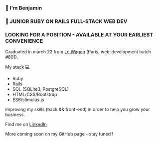 ### :wave: I'm Benjamin
### :rocket: JUNIOR RUBY ON RAILS FULL-STACK WEB DEV 
### LOOKING FOR A POSITION - AVAILABLE AT YOUR EARLIEST CONVENIENCE 

Graduated in march 22 from [Le Wagon](https://www.lewagon.com/fr/web-development-course/full-time) (Paris, web-development batch #801).

My stack 💻 
- Ruby
- Rails
- SQL (SQLite3, PostgreSQL) 
- HTML/CSS/Bootstrap
- ES6/stimulus.js
 
Improving my skills (back && front-end) in order to help you grow your business. 

Find me on [LinkedIn](https://www.linkedin.com/in/benjamin-salloum/) 

More coming soon on my GitHub page - stay tuned ! 



